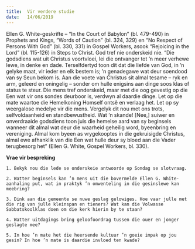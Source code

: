 ```yaml
---
title:  Vir verdere studie
date:   14/06/2019
---
```


Ellen G. White-geskrifte – “In the Court of Babylon” (bl. 479-490) in Prophets and Kings, “Words of Caution” (bl. 324, 329) en “No Respect of Persons With God” (bl. 330, 331) in Gospel Workers, asook “Rejoicing in the Lord” (bl. 115-126) in Steps to Christ. God tref nie onderskeid nie. “Die godsdiens wat uit Christus voortvloei, lei die ontvanger tot ’n meer verhewe lewe, in denke en dade. Terselfdertyd toon dit dat die liefde van God, in ’n gelyke maat, vir ieder en elk bestem is; ’n genadegawe wat deur soendood van sy Seun bekom is. Aan die voete van Christus sit almal tesame – ryk en arm, geleerd en oningelig – sonder om hulle enigsins aan dinge soos klas of status te steur. Die mens tref onderskeid, maar met die oog gevestig op die Een wat vir ons sondes deurboor is, verdwyn al daardie dinge. Let op die mate waartoe die Hemelkoning Homself ontsê en verlaag het. Let op sy weergalose medelye vir die mens. Vergelyk dit nou met ons trots, selfvoldaanheid en standbewustheid. Wat ’n skande! [Nee,] suiwer en onverdraaide godsdiens toon juis die hemelse aard van sy beginsels wanneer dit almal wat deur die waarheid geheilig word, byeenbring en vereniging. Almal kom byeen as vrygekooptes in die gekruisigde Christus, almal ewe afhanklik van die Een wat hulle deur sy bloed aan die Vader terugbesorg het” (Ellen G. White, Gospel Workers, bl. 330). 

**Vrae vir bespreking** 

`1. Bekyk nou die lede se onderskeie antwoorde op Sondag se slotvraag.` 

`2. Watter beginsels kan ’n mens uit die bovermelde Ellen G. White-aanhaling put, wat in praktyk ’n omwenteling in die gesinslewe kan meebring?` 

`3. Dink aan die gemeente se nuwe geslag gelowiges. Hoe vaar julle met die rig van julle kleinspan en tieners? Wat kan die Volwasse Sabbatskoolklas doen om die kerk hierin by te staan?` 

`4. Watter uitdagings bring geloofoordrag tussen die ouer en jonger geslagte mee?` 

`5. In hoe ’n mate het die heersende kultuur ’n goeie impak op jou gesin? In hoe ’n mate is daardie invloed ten kwade?`